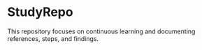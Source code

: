 # StudyRepo
This repository focuses on continuous learning and documenting references, steps, and findings.
